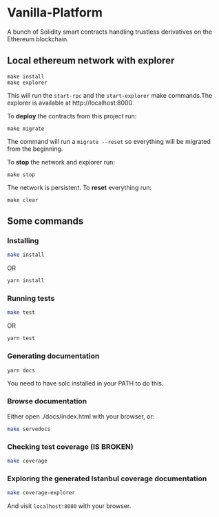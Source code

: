 # Vanilla-Platform

A bunch of Solidity smart contracts handling trustless derivatives on the Ethereum blockchain.

## Local ethereum network with explorer

    make install
    make explorer

This will run the `start-rpc` and the `start-explorer` make commands.The explorer is available at http://localhost:8000

To **deploy** the contracts from this project run:

    make migrate

The command will run a `migrate --reset` so everything will be migrated from the beginning.

To **stop** the network and explorer run:

    make stop

The network is persistent. To **reset** everything run:

    make clear

## Some commands

### Installing

```bash
make install
```

OR

```bash
yarn install
```

### Running tests

```bash
make test
```

OR

```bash
yarn test
```

### Generating documentation

```bash
yarn docs
```

You need to have solc installed in your PATH to do this.

### Browse documentation

Either open ./docs/index.html with your browser, or:

```bash
make servedocs
```

### Checking test coverage (IS BROKEN)

```bash
make coverage
```

### Exploring the generated Istanbul coverage documentation

```bash
make coverage-explorer
```

And visit `localhost:8080` with your browser.

